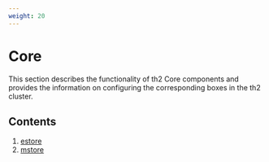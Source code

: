 ```yaml
---
weight: 20
---
```


# Core

This section describes the functionality of th2 <term term="core">Core</term> components and provides the information on configuring the corresponding boxes in the th2 cluster. 
<!--more-->

## Contents
1. [estore](th2-estore)
2. [mstore](th2-mstore)

